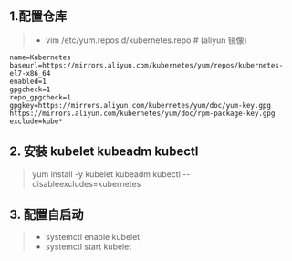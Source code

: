 ## 1.配置仓库
 > * vim /etc/yum.repos.d/kubernetes.repo   # (aliyun 镜像)

```
name=Kubernetes
baseurl=https://mirrors.aliyun.com/kubernetes/yum/repos/kubernetes-el7-x86_64
enabled=1
gpgcheck=1
repo_gpgcheck=1
gpgkey=https://mirrors.aliyun.com/kubernetes/yum/doc/yum-key.gpg https://mirrors.aliyun.com/kubernetes/yum/doc/rpm-package-key.gpg
exclude=kube*
```
## 2. 安装 kubelet kubeadm kubectl
> yum install -y kubelet kubeadm kubectl --disableexcludes=kubernetes

## 3. 配置自启动
> * systemctl enable kubelet
> * systemctl start kubelet